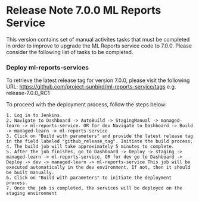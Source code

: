 # Release Note 7.0.0 ML Reports Service

This version contains set of manual activites tasks that must be completed in order to improve to upgrade the ML Reports service code to 7.0.0. Please consider the following list of tasks to be completed.

### Deploy ml-reports-services

To retrieve the latest release tag for version 7.0.0, please visit the following URL: https://github.com/project-sunbird/ml-reports-service/tags e.g. release-7.0.0_RC1

To proceed with the deployment process, follow the steps below:

    1. Log in to Jenkins.
    2. Navigate to Dashboard -> AutoBuild -> StagingManual -> managed-learn -> ml-reports-service. OR for dev Navigate to Dashboard -> Build -> managed-learn -> ml-reports-service
    3. Click on "Build with parameters" and provide the latest release tag in the field labeled "github_release_tag". Initiate the build process.
    4. The build job will take approximately 5 minutes to complete.
    5. After the job finishes, go to Dashboard -> Deploy -> staging -> managed-learn -> ml-reports-service. OR for dev go to Dashboard -> Deploy -> dev -> managed-learn -> ml-reports-service This job will be executed automatically in the dev environment. If not, then it should be built manually.
    6. Click on "Build with parameters" to initiate the deployment process.
    7. Once the job is completed, the services will be deployed on the staging environment
